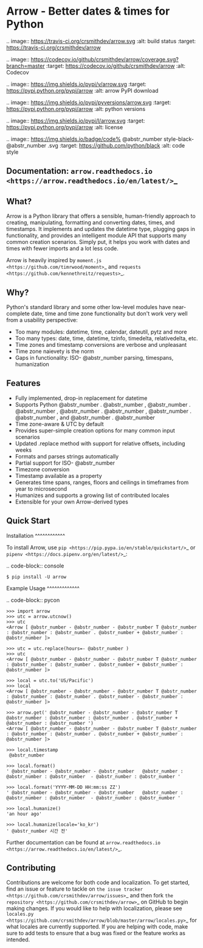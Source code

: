 # Arrow - Better dates & times for Python

.. image:: https://travis-ci.org/crsmithdev/arrow.svg :alt: build status :target: https://travis-ci.org/crsmithdev/arrow

.. image:: https://codecov.io/github/crsmithdev/arrow/coverage.svg?branch=master :target: https://codecov.io/github/crsmithdev/arrow :alt: Codecov

.. image:: https://img.shields.io/pypi/v/arrow.svg :target: https://pypi.python.org/pypi/arrow :alt: arrow PyPI download

.. image:: https://img.shields.io/pypi/pyversions/arrow.svg :target: https://pypi.python.org/pypi/arrow :alt: python versions

.. image:: https://img.shields.io/pypi/l/arrow.svg :target: https://pypi.python.org/pypi/arrow :alt: license

.. image:: https://img.shields.io/badge/code% @abstr_number style-black- @abstr_number .svg :target: https://github.com/python/black :alt: code style

## Documentation: `arrow.readthedocs.io <https://arrow.readthedocs.io/en/latest/>`_

## What?

Arrow is a Python library that offers a sensible, human-friendly approach to creating, manipulating, formatting and converting dates, times, and timestamps. It implements and updates the datetime type, plugging gaps in functionality, and provides an intelligent module API that supports many common creation scenarios. Simply put, it helps you work with dates and times with fewer imports and a lot less code.

Arrow is heavily inspired by `moment.js <https://github.com/timrwood/moment>`_ and `requests <https://github.com/kennethreitz/requests>`_.

## Why?

Python's standard library and some other low-level modules have near-complete date, time and time zone functionality but don't work very well from a usability perspective:

  * Too many modules: datetime, time, calendar, dateutil, pytz and more
  * Too many types: date, time, datetime, tzinfo, timedelta, relativedelta, etc.
  * Time zones and timestamp conversions are verbose and unpleasant
  * Time zone naievety is the norm
  * Gaps in functionality: ISO- @abstr_number parsing, timespans, humanization



## Features

  * Fully implemented, drop-in replacement for datetime
  * Supports Python @abstr_number . @abstr_number , @abstr_number . @abstr_number , @abstr_number . @abstr_number , @abstr_number . @abstr_number , and @abstr_number . @abstr_number 
  * Time zone-aware & UTC by default
  * Provides super-simple creation options for many common input scenarios
  * Updated .replace method with support for relative offsets, including weeks
  * Formats and parses strings automatically
  * Partial support for ISO- @abstr_number 
  * Timezone conversion
  * Timestamp available as a property
  * Generates time spans, ranges, floors and ceilings in timeframes from year to microsecond
  * Humanizes and supports a growing list of contributed locales
  * Extensible for your own Arrow-derived types



## Quick Start

Installation ^^^^^^^^^^^^

To install Arrow, use `pip <https://pip.pypa.io/en/stable/quickstart/>`_ or `pipenv <https://docs.pipenv.org/en/latest/>`_:

.. code-block:: console
    
    
    $ pip install -U arrow
    

Example Usage ^^^^^^^^^^^^^

.. code-block:: pycon
    
    
    >>> import arrow
    >>> utc = arrow.utcnow()
    >>> utc
    <Arrow [ @abstr_number - @abstr_number - @abstr_number T @abstr_number : @abstr_number : @abstr_number . @abstr_number + @abstr_number : @abstr_number ]>
    
    >>> utc = utc.replace(hours=- @abstr_number )
    >>> utc
    <Arrow [ @abstr_number - @abstr_number - @abstr_number T @abstr_number : @abstr_number : @abstr_number . @abstr_number + @abstr_number : @abstr_number ]>
    
    >>> local = utc.to('US/Pacific')
    >>> local
    <Arrow [ @abstr_number - @abstr_number - @abstr_number T @abstr_number : @abstr_number : @abstr_number . @abstr_number - @abstr_number : @abstr_number ]>
    
    >>> arrow.get(' @abstr_number - @abstr_number - @abstr_number T @abstr_number : @abstr_number : @abstr_number . @abstr_number + @abstr_number : @abstr_number ')
    <Arrow [ @abstr_number - @abstr_number - @abstr_number T @abstr_number : @abstr_number : @abstr_number . @abstr_number + @abstr_number : @abstr_number ]>
    
    >>> local.timestamp
     @abstr_number 
    
    >>> local.format()
    ' @abstr_number - @abstr_number - @abstr_number   @abstr_number : @abstr_number : @abstr_number  - @abstr_number : @abstr_number '
    
    >>> local.format('YYYY-MM-DD HH:mm:ss ZZ')
    ' @abstr_number - @abstr_number - @abstr_number   @abstr_number : @abstr_number : @abstr_number  - @abstr_number : @abstr_number '
    
    >>> local.humanize()
    'an hour ago'
    
    >>> local.humanize(locale='ko_kr')
    ' @abstr_number 시간 전'
    

Further documentation can be found at `arrow.readthedocs.io <https://arrow.readthedocs.io/en/latest/>`_.

## Contributing

Contributions are welcome for both code and localization. To get started, find an issue or feature to tackle on `the issue tracker <https://github.com/crsmithdev/arrow/issues>`_ and then fork `the repository <https://github.com/crsmithdev/arrow>`_ on GitHub to begin making changes. If you would like to help with localization, please see `locales.py <https://github.com/crsmithdev/arrow/blob/master/arrow/locales.py>`_ for what locales are currently supported. If you are helping with code, make sure to add tests to ensure that a bug was fixed or the feature works as intended.
